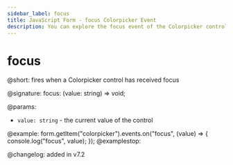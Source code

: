 ```yaml
---
sidebar_label: focus
title: JavaScript Form - focus Colorpicker Event 
description: You can explore the focus event of the Colorpicker control of Form in the documentation of the DHTMLX JavaScript UI library. Browse developer guides and API reference, try out code examples and live demos, and download a free 30-day evaluation version of DHTMLX Suite.
---
```


# focus

@short: fires when a Colorpicker control has received focus

@signature: focus: (value: string) => void;

@params:
- `value: string` - the current value of the control

@example:
form.getItem("colorpicker").events.on("focus", (value) => {
    console.log("focus", value);
});
@examplestop:

@changelog: added in v7.2
